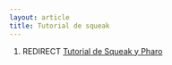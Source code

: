 ```yaml
---
layout: article
title: Tutorial de squeak
---
```


1.  REDIRECT [Tutorial de Squeak y Pharo](tutorial-de-squeak-y-pharo.md)

